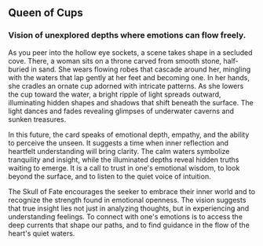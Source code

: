 ## Queen of Cups    
### Vision of unexplored depths where emotions can flow freely.

As you peer into the hollow eye sockets, a scene takes shape in a secluded cove. There, a woman sits on a throne carved from smooth stone, half-buried in sand. She wears flowing robes that cascade around her, mingling with the waters that lap gently at her feet and becoming one. In her hands, she cradles an ornate cup adorned with intricate patterns. As she lowers the cup toward the water, a bright ripple of light spreads outward, illuminating hidden shapes and shadows that shift beneath the surface. The light dances and fades revealing glimpses of underwater caverns and sunken treasures. 

In this future, the card speaks of emotional depth, empathy, and the ability to perceive the unseen. It suggests a time when inner reflection and heartfelt understanding will bring clarity. The calm waters symbolize tranquility and insight, while the illuminated depths reveal hidden truths waiting to emerge. It is a call to trust in one's emotional wisdom, to look beyond the surface, and to listen to the quiet voice of intuition. 

The Skull of Fate encourages the seeker to embrace their inner world and to recognize the strength found in emotional openness. The vision suggests that true insight lies not just in analyzing thoughts, but in experiencing and understanding feelings. To connect with one's emotions is to access the deep currents that shape our paths, and to find guidance in the flow of the heart's quiet waters.  
